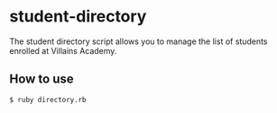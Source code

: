 # student-directory #

The student directory script allows you to manage the list of students enrolled at Villains Academy.

## How to use ##

```$ ruby directory.rb```